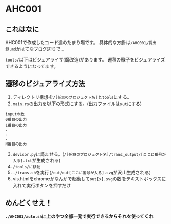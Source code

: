 # AHC001
## これはなに
AHC001で作成したコード達のたまり場です。
具体的な方針は`/AHC001/提出録.md`かはてなブログ辺りで...

`tools/`以下はビジュアライザ(魔改造)があります。
遷移の様子をビジュアライズできるようになってます。

## 遷移のビジュアライズ方法
1. ディレクトリ構想を`/[任意のプロジェクト名]`と`tools`にする。
2. `main.rs`の出力を以下の形式にする。(出力ファイルは`out`にする)
```
inputの数
0番目の出力
1番目の出力
.
.
.
N番目の出力
```
3. `devisor.py`に読ませる。(`/[任意のプロジェクト名]/trans_output/[ここに番号が入る].txt`が生成される)
4. `/tools/に移動`
5. `./trans.sh`を実行(`/out/out[ここに番号が入る].svg`が沢山生成される)
6. vis.htmlをchromeかなんかで起動して`out[x].svg`の数をテキストボックスに入れて実行ボタンを押すだけ

## めんどくせえ！
<b>`./AHC001/auto.sh`に上のやつ全部一発で実行できるからそれを使ってくれ</b>
